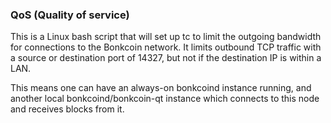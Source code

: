 ### QoS (Quality of service) ###

This is a Linux bash script that will set up tc to limit the outgoing bandwidth for connections to the Bonkcoin network. It limits outbound TCP traffic with a source or destination port of 14327, but not if the destination IP is within a LAN.

This means one can have an always-on bonkcoind instance running, and another local bonkcoind/bonkcoin-qt instance which connects to this node and receives blocks from it.
